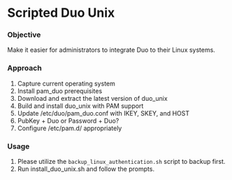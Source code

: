# Scripted Duo Unix

### Objective

Make it easier for administrators to integrate Duo to their Linux systems.

### Approach

1. Capture current operating system
2. Install pam_duo prerequisites
3. Download and extract the latest version of duo_unix
4. Build and install duo_unix with PAM support
5. Update /etc/duo/pam_duo.conf with IKEY, SKEY, and HOST
6. PubKey + Duo or Password + Duo?
7. Configure /etc/pam.d/ appropriately

### Usage
1. Please utilize the `backup_linux_authentication.sh` script to backup first.
2. Run install_duo_unix.sh and follow the prompts.